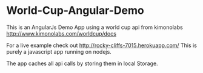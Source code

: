 World-Cup-Angular-Demo
======================

This is an AngularJs Demo App using a world cup api from kimonolabs http://www.kimonolabs.com/worldcup/docs

For a live example check out http://rocky-cliffs-7015.herokuapp.com/ This is purely a javascript app running on nodejs.

The app caches all api calls by storing them in local Storage.

